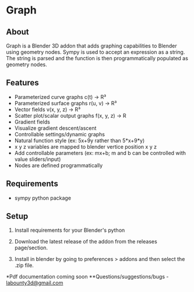 # Graph

## About
 Graph is a Blender 3D addon that adds graphing capabilities to Blender using geometry nodes. Sympy is used to accept an expression as a string. The string is parsed and the function is then programmatically populated as geometry nodes. 

## Features
 - Parameterized curve graphs c(t) -> R³
 - Parameterized surface graphs r(u, v) -> R³
 - Vector fields v(x, y, z) -> R³
 - Scatter plot/scalar output graphs f(x, y, z) -> R
 - Gradient fields
 - Visualize gradient descent/ascent
 - Controllable settings/dynamic graphs
 - Natural function style (ex: 5x+9y rather than 5\*x+9\*y)
 - x y z variables are mapped to blender vertice position x y z
 - Add controllable parameters (ex: mx+b; m and b can be controlled with value sliders/input)
 - Nodes are defined programmatically

## Requirements
 - sympy python package

## Setup
 1. Install requirements for your Blender's python

 2. Download the latest release of the addon from the releases page/section.

 3. Install in blender by going to preferences > addons and then select the .zip file.

*Pdf documentation coming soon
**Questions/suggestions/bugs - labounty3d@gmail.com
